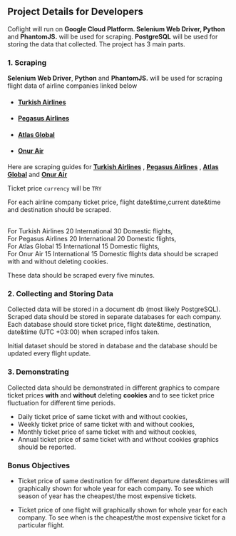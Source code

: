 ## Project Details for Developers

Coflight will run on **Google Cloud Platform. Selenium Web Driver, Python** and **PhantomJS.** will be used for scraping. **PostgreSQL** will be used for storing the data that collected. The project has 3 main parts. 

### **1. Scraping**

**Selenium Web Driver**, **Python** and **PhantomJS.** will be used for scraping flight data of airline companies linked below

* #### [Turkish Airlines](https://www.turkishairlines.com/)
* #### [Pegasus Airlines](https://www.flypgs.com/)
* #### [Atlas Global](https://www.atlasglb.com/)
* #### [Onur Air](https://www.onurair.com/)

Here are scraping guides for [**Turkish Airlines**](https://github.com/FCanberk/coflight-prep/blob/master/issue-drafts/scraping/thy%20scraping.md) ,
 [**Pegasus Airlines**](https://github.com/FCanberk/coflight-prep/blob/master/issue-drafts/scraping/flypgs%20scraping.md) , [**Atlas Global**](https://github.com/FCanberk/coflight-prep/blob/master/issue-drafts/scraping/atlasglobal%20scraping.md) and [**Onur Air**](https://github.com/FCanberk/coflight-prep/blob/master/issue-drafts/scraping/onur%20air%20scraping.md)

Ticket price `currency` will be `TRY`

For each airline company ticket price, flight date&time,current date&time and destination should be scraped.

<br>For Turkish Airlines 20 International 30 Domestic flights,
<br>For Pegasus Airlines 20 International 20 Domestic flights,
<br>For Atlas Global     15 International 15 Domestic flights,
<br>For Onur Air         15 International 15 Domestic flights data 
should be scraped with and without deleting cookies.

These data should be scraped every five minutes.

### **2. Collecting and Storing Data**

Collected data will be stored in a document db (most likely PostgreSQL). Scraped data should be stored in separate databases for each company. Each database should store ticket price, flight date&time, destination, date&time (UTC +03:00) when scraped infos taken.

Initial dataset should be stored in database and the database should be updated every flight update.

### **3. Demonstrating**

Collected data should be demonstrated in different graphics to compare ticket prices **with** and **without** deleting **cookies** and to see ticket price fluctuation for different time periods.

* Daily ticket price of same ticket with and without cookies,
* Weekly ticket price of same ticket with and without cookies,
* Monthly ticket price of same ticket with and without cookies, 
* Annual ticket price of same ticket with and without cookies graphics should be reported.

### Bonus Objectives

* Ticket price of same destination for different departure dates&times will graphically shown for whole year for each company. To see which season of year has the cheapest/the most expensive tickets.

* Ticket price of one flight will graphically shown for whole year for each company. To see when is the cheapest/the most expensive ticket for a particular flight.
